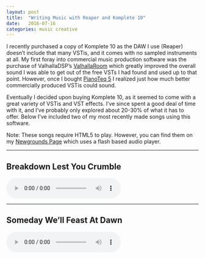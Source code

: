 ```yaml
---
layout: post
title:  "Writing Music with Reaper and Komplete 10"
date:   2016-07-16
categories: music creative
---
```


<script> document.addEventListener('play', function(e){ var audios = document.getElementsByTagName('audio'); for(var i = 0, len = audios.length; i < len;i++){ if(audios[i] != e.target){ audios[i].pause(); } } }, true); </script>

I recently purchased a copy of Komplete 10 as the DAW I use (Reaper) doesn’t include that many VSTis, and it comes with no sampled instruments at all. My first foray into commercial music production software was the purchase of ValhallaDSP’s [ValhallaRoom] which greatly improved the overall sound I was able to get out of the free VSTs I had found and used up to that point. However, once I bought [PianoTeq 5] I realized just how much better commercially produced VSTis could sound.

Eventually I decided upon buying Komplete 10, as it seemed to come with a great variety of VSTis and VST effects. I’ve since spent a good deal of time with it, and I’ve probably only explored about 20-30% of what it has to offer. Below I’ve included two of my most recently made songs using this software.

Note: These songs require HTML5 to play. However, you can find them on my [Newgrounds Page] which uses a flash based audio player.

<hr/>

## Breakdown Lest You Crumble

<audio src="{{ site.baseurl}}/mp3s/breakdown-lest-you-crumble.mp3" controls preload></audio>

<hr/>

## Someday We’ll Feast At Dawn

<audio src="{{ site.baseurl}}/mp3s/someday-feast-dawn.mp3" controls preload></audio>

[ValhallaRoom]: https://valhalladsp.com/shop/reverb/valhalla-room/
[PianoTeq 5]: https://www.pianoteq.com/
[Newgrounds Page]: http://epitaph64.newgrounds.com/audio/
